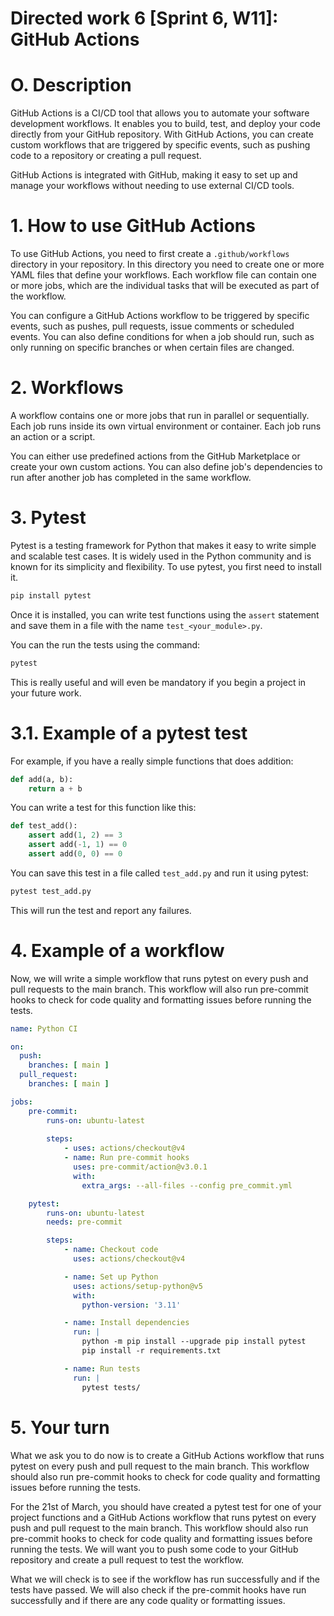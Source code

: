 # Directed work 6 [Sprint 6, W11]: GitHub Actions

# O. Description
GitHub Actions is a CI/CD tool that allows you to automate your software development workflows. It enables you to build, test, and deploy your code directly from your GitHub repository. With GitHub Actions, you can create custom workflows that are triggered by specific events, such as pushing code to a repository or creating a pull request.

GitHub Actions is integrated with GitHub, making it easy to set up and manage your workflows without needing to use external CI/CD tools.

# 1. How to use GitHub Actions

To use GitHub Actions, you need to first create a `.github/workflows` directory in your repository. In this directory you need to create one or more YAML files that define your workflows. Each workflow file can contain one or more jobs, which are the individual tasks that will be executed as part of the workflow.

You can configure a GitHub Actions workflow to be triggered by specific events, such as pushes, pull requests, issue comments or scheduled events. You can also define conditions for when a job should run, such as only running on specific branches or when certain files are changed.

# 2. Workflows

A workflow contains one or more jobs that run in parallel or sequentially. Each job runs inside its own virtual environment or container. Each job runs an action or a script. 

You can either use predefined actions from the GitHub Marketplace or create your own custom actions. You can also define job's dependencies to run after another job has completed in the same workflow.

# 3. Pytest

Pytest is a testing framework for Python that makes it easy to write simple and scalable test cases. It is widely used in the Python community and is known for its simplicity and flexibility.
To use pytest, you first need to install it. 
```bash
pip install pytest
```
Once it is installed, you can write test functions using the `assert` statement and save them in a file with the name `test_<your_module>.py`.

You can the run the tests using the command:
```bash
pytest
```

This is really useful and will even be mandatory if you begin a project in your future work.

# 3.1. Example of a pytest test

For example, if you have a really simple functions that does addition:
```python
def add(a, b):
    return a + b
```
You can write a test for this function like this:
```python
def test_add():
    assert add(1, 2) == 3
    assert add(-1, 1) == 0
    assert add(0, 0) == 0
```
You can save this test in a file called `test_add.py` and run it using pytest:
```bash
pytest test_add.py
```
This will run the test and report any failures.

# 4. Example of a workflow

Now, we will write a simple workflow that runs pytest on every push and pull requests to the main branch. This workflow will also run pre-commit hooks to check for code quality and formatting issues before running the tests.

```yaml
name: Python CI

on:
  push:
    branches: [ main ]
  pull_request:
    branches: [ main ]

jobs:
    pre-commit:
        runs-on: ubuntu-latest
    
        steps:
            - uses: actions/checkout@v4
            - name: Run pre-commit hooks
              uses: pre-commit/action@v3.0.1
              with:
                extra_args: --all-files --config pre_commit.yml

    pytest:
        runs-on: ubuntu-latest
        needs: pre-commit

        steps:
            - name: Checkout code
              uses: actions/checkout@v4

            - name: Set up Python
              uses: actions/setup-python@v5
              with:
                python-version: '3.11'

            - name: Install dependencies
              run: |
                python -m pip install --upgrade pip install pytest
                pip install -r requirements.txt

            - name: Run tests
              run: |
                pytest tests/
```

# 5. Your turn

What we ask you to do now is to create a GitHub Actions workflow that runs pytest on every push and pull request to the main branch. This workflow should also run pre-commit hooks to check for code quality and formatting issues before running the tests.

For the 21st of March, you should have created a pytest test for one of your project functions and a GitHub Actions workflow that runs pytest on every push and pull request to the main branch. This workflow should also run pre-commit hooks to check for code quality and formatting issues before running the tests.
We will want you to push some code to your GitHub repository and create a pull request to test the workflow.

What we will check is to see if the workflow has run successfully and if the tests have passed. We will also check if the pre-commit hooks have run successfully and if there are any code quality or formatting issues. 
